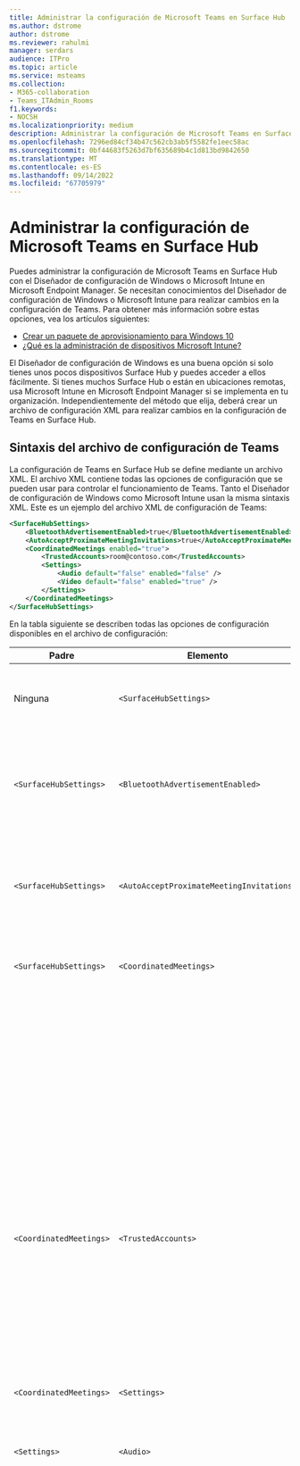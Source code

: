 ```yaml
---
title: Administrar la configuración de Microsoft Teams en Surface Hub
ms.author: dstrome
author: dstrome
ms.reviewer: rahulmi
manager: serdars
audience: ITPro
ms.topic: article
ms.service: msteams
ms.collection:
- M365-collaboration
- Teams_ITAdmin_Rooms
f1.keywords:
- NOCSH
ms.localizationpriority: medium
description: Administrar la configuración de Microsoft Teams en Surface Hub con Microsoft Intune y diseñador de configuración de Windows
ms.openlocfilehash: 7296ed84cf34b47c562cb3ab5f5582fe1eec58ac
ms.sourcegitcommit: 0bf44683f5263d7bf635689b4c1d813bd9842650
ms.translationtype: MT
ms.contentlocale: es-ES
ms.lasthandoff: 09/14/2022
ms.locfileid: "67705979"
---
```

# <a name="manage-microsoft-teams-settings-on-surface-hub"></a>Administrar la configuración de Microsoft Teams en Surface Hub

Puedes administrar la configuración de Microsoft Teams en Surface Hub con el Diseñador de configuración de Windows o Microsoft Intune en Microsoft Endpoint Manager. Se necesitan conocimientos del Diseñador de configuración de Windows o Microsoft Intune para realizar cambios en la configuración de Teams. Para obtener más información sobre estas opciones, vea los artículos siguientes:

- [Crear un paquete de aprovisionamiento para Windows 10](/windows/configuration/provisioning-packages/provisioning-create-package)
- [¿Qué es la administración de dispositivos Microsoft Intune?](/mem/intune/remote-actions/device-management)

El Diseñador de configuración de Windows es una buena opción si solo tienes unos pocos dispositivos Surface Hub y puedes acceder a ellos fácilmente. Si tienes muchos Surface Hub o están en ubicaciones remotas, usa Microsoft Intune en Microsoft Endpoint Manager si se implementa en tu organización. Independientemente del método que elija, deberá crear un archivo de configuración XML para realizar cambios en la configuración de Teams en Surface Hub.

## <a name="teams-configuration-file-syntax"></a>Sintaxis del archivo de configuración de Teams

La configuración de Teams en Surface Hub se define mediante un archivo XML. El archivo XML contiene todas las opciones de configuración que se pueden usar para controlar el funcionamiento de Teams. Tanto el Diseñador de configuración de Windows como Microsoft Intune usan la misma sintaxis XML. Este es un ejemplo del archivo XML de configuración de Teams:

```xml
<SurfaceHubSettings>
    <BluetoothAdvertisementEnabled>true</BluetoothAdvertisementEnabled>
    <AutoAcceptProximateMeetingInvitations>true</AutoAcceptProximateMeetingInvitations>
    <CoordinatedMeetings enabled="true"> 
        <TrustedAccounts>room@contoso.com</TrustedAccounts>
        <Settings> 
            <Audio default="false" enabled="false" />
            <Video default="false" enabled="true" /> 
        </Settings> 
    </CoordinatedMeetings>
</SurfaceHubSettings>
```

En la tabla siguiente se describen todas las opciones de configuración disponibles en el archivo de configuración:

| Padre                  | Elemento                                   | Atributo | Descripción                                                                                                                                                                                                                                                                                                                                                                                                                                                                                                          |
|-------------------------|-------------------------------------------|-----------|----------------------------------------------------------------------------------------------------------------------------------------------------------------------------------------------------------------------------------------------------------------------------------------------------------------------------------------------------------------------------------------------------------------------------------------------------------------------------------------------------------------------|
| Ninguna                    | `<SurfaceHubSettings>`                    |           | Contiene todos los elementos de configuración de la configuración de Teams en Surface Hub.                                                                                                                                                                                                                                                                                                                                                                                                                                        |
| `<SurfaceHubSettings>`  | `<BluetoothAdvertisementEnabled>`         |           | Determina si Surface Hub anuncia que está disponible para conexiones Bluetooth.<br>Valores aceptados: `true`, `false`                                                                                                                                                                                                                                                                                                                                                                                         |
| `<SurfaceHubSettings>`  | `<AutoAcceptProximateMeetingInvitations>` |           | Determina si Teams aceptará automáticamente reuniones basadas en proximidad.<br>Valores aceptados: `true`, `false`                                                                                                                                                                                                                                                                                                                                                                                                     |
| `<SurfaceHubSettings>`  | `<CoordinatedMeetings>`                   |           | Contiene todos los elementos de configuración de Reuniones coordinadas.                                                                                                                                                                                                                                                                                                                                                                                                                                                        |
|                         |                                           | `enabled` | Determina si Teams está configurado para participar en reuniones coordinadas con otros dispositivos.<br>Valores aceptados: `true`, `false`                                                                                                                                                                                                                                                                                                                                                                                |
| `<CoordinatedMeetings>` | `<TrustedAccounts>`                       |           | Esta es una lista de UPN separados por comas para cada dispositivo Salas de Teams o Surface Hub desde el que el dispositivo debe aceptar convocatorias de unión a una reunión, o a la que se deben enviar convocatorias de unión a una reunión.<br>Valores aceptados: cadena                                                                                                                                                                                                                                                                                                                         |
| `<CoordinatedMeetings>` | `<Settings>`                              |           | Contiene elementos de configuración de audio y vídeo para reuniones coordinadas                                                                                                                                                                                                                                                                                                                                                                                                                               |
| `<Settings>`            | `<Audio>`                                 |           | Controla la configuración de audio de Teams en Surface Hub.                                                                                                                                                                                                                                                                                                                                                                                                                                                             |
|                         |                                           | `default` | Determina en qué dispositivo estará activo el micrófono cuando se inicie una reunión. Solo un dispositivo (normalmente un dispositivo de Salas de Teams) puede tener este campo establecido`true`, mientras que el resto de los dispositivos deben tener este campo configurado para `false` evitar el eco de audio y los comentarios.<br>Valores aceptados: `true`, `false`                                                                                                                                                                                                           |
|                         |                                           | `enabled` | Determina si los participantes de una reunión pueden activar o desactivar el micrófono. Los dispositivos en los que el **valor predeterminado de Audio** esté establecido `false` deberían tener esta configuración establecida para `false` que los participantes no puedan activar accidentalmente un micrófono y generar eco de audio o comentarios.<p>Si **audio predeterminado** está establecido en `true`, esta configuración se ignora y los participantes pueden silenciar o reactivar el micrófono.<br>Valores aceptados: `true`, `false`                                                                               |
| `<Settings>`            | `<Video>`                                 |           | Controla la configuración de vídeo de Teams en Surface Hub.                                                                                                                                                                                                                                                                                                                                                                                                                                                             |
|                         |                                           | `default` | Determina en qué dispositivo estará activa la cámara cuando se inicie una reunión. Para obtener la mejor experiencia, recomendamos que solo se establezca `true` el dispositivo Salas de Teams mientras que el resto de dispositivos estén establecidos en `false`.<br>Valores aceptados: `true`, `false`                                                                                                                                                                                                                                                                  |
|                         |                                           | `enabled` | Determina si los participantes de una reunión pueden activar o desactivar la cámara. Puedes establecerlo `true` en cualquier otro dispositivo del evento en el que los participantes quieran compartir diferentes perspectivas del vídeo (por ejemplo, si un participante usa la pizarra interactiva de Surface Hub). Si no desea que los participantes activen o desactiven una cámara en un dispositivo, establezca esta opción `false`en .<p> Si **el valor predeterminado del vídeo** es `true`, esta configuración se ignora y los participantes pueden activar o desactivar la cámara.<br>Valores aceptados: `true`, `false` |

## <a name="apply-teams-settings-to-surface-hub"></a>Aplicar la configuración de Teams a Surface Hub

Aplique o actualice la configuración de Teams en Surface Hub con el Diseñador de configuración de Windows o Microsoft Intune en Microsoft Endpoint Manager.

### <a name="use-windows-configuration-designer"></a>Usar el Diseñador de configuración de Windows

Puedes usar el Diseñador de configuración de Windows para crear un paquete de aprovisionamiento que puedes usar para aplicar la configuración de Teams a surface hubs. Pegará el archivo XML que creó anteriormente en el Diseñador de configuración de Windows para crear el paquete de aprovisionamiento.

> [!IMPORTANT]
> Si ya has aplicado la configuración de Teams a Surface Hub con un paquete de aprovisionamiento y quieres cambiarlo, primero debes quitar el paquete de aprovisionamiento existente. Para obtener más información, consulta [Quitar un paquete de aprovisionamiento creado por el Diseñador de configuración de Windows](#remove-a-provisioning-package-created-by-windows-configuration-designer).

Haz lo siguiente para crear el paquete de aprovisionamiento en el Diseñador de configuración de Windows:

1. Instala el Diseñador de configuración de Windows desde la Tienda Windows en el equipo local y ábrelo
2. Selecciona **Aprovisionar dispositivos Surface Hub** y, a continuación, **Cambiar al editor avanzado**
3. En la siguiente pantalla, expanda **WindowsTeamSettings** > **Teams** y seleccione **Configuraciones**
4. En el campo situado junto a **Configuraciones** en el panel central, pegue la única línea de XML que creó anteriormente
5. Selecciona **Exportar** > **paquete de aprovisionamiento**
6. Proporciona un nombre para el paquete de aprovisionamiento en **Nombre** y selecciona **Siguiente** > **Siguiente**
7. Especifica una ubicación para guardar el paquete de aprovisionamiento y selecciona **Siguiente**
8. Selecciona **Compilar** para crear el paquete de aprovisionamiento y, a continuación, **Finalizar**

Por último, después de crear el paquete de aprovisionamiento, haz lo siguiente para aplicar el paquete de aprovisionamiento a Surface Hub:

1. Guarda el paquete de aprovisionamiento que creaste anteriormente en una unidad USB
2. Insertar la unidad USB en Surface Hub
3. En Surface Hub, abre el menú Inicio, selecciona **Todas las aplicaciones** y, a continuación, selecciona **Configuración**
4. Proporciona tu nombre de usuario y contraseña de administrador y, a continuación, selecciona **Sí**
5. Ve a **Surface Hub**, **Administración de dispositivos**, **Agregar o quitar un paquete de aprovisionamiento** y, a continuación, **Agregar un paquete**
6. En **Seleccionar un paquete**, selecciona **Agregar** junto al paquete de aprovisionamiento y, a continuación, reinicia Surface Hub

### <a name="use-microsoft-intune"></a>Usar Microsoft Intune

Si los Surface Hub se administran con Microsoft Intune en Administración de puntos de conexión de Microsoft, puedes usarlos para aplicar la configuración de Teams a Surface Hubs. Creará un nuevo perfil de configuración y, a continuación, pegará el archivo XML que creó anteriormente en él.

> [!IMPORTANT]
> Los Surface Hub deben estar en un grupo de dispositivos para que el Microsoft Intune pueda identificar a qué dispositivos aplicar el perfil de configuración. Para obtener información sobre cómo crear un grupo de dispositivos, vea [Agregar grupos para organizar usuarios y dispositivos](/mem/intune/fundamentals/groups-add).

Haz lo siguiente para crear un perfil de configuración para aplicar la configuración de Teams a surface hubs:

1. Inicia sesión en Microsoft Endpoint Manager visitandohttps://endpoint.microsoft.com/
2. Vaya a **Perfiles de configuración de** **dispositivos** >  y seleccione **Crear perfil**
3. En **Plataforma**, selecciona **Windows 10 y posteriores**
4. En **Perfil**, seleccione **Personalizado** y, a continuación, haga clic en **Crear**.
5. En la pestaña **Conceptos básicos** , en **Nombre**, proporcione un nombre descriptivo para el perfil de configuración y seleccione **Siguiente**
6. En la pestaña **Configuración** , seleccione **Agregar**
7. En el panel **Agregar fila** , haga lo siguiente:
    1. Proporcione un nombre descriptivo y, opcionalmente, una descripción de la configuración de Teams que va a agregar.
    2. En **OMA-URI**, escriba `./Vendor/MSFT/SurfaceHub/InBoxApps/Teams/Configurations`
    3. En **Tipo de datos**, seleccione **Cadena (archivo XML)**
    4. Abre el explorador de archivos, selecciona el archivo XML que creaste anteriormente y **Abre**
8. Selecciona **Agregar** y, a continuación **, Siguiente**
9. En la pestaña **Tareas** , asegúrese de que **Asignar a** está establecido en **Grupos seleccionados**
10. En **Grupos seleccionados**, selecciona **Seleccionar grupos para incluir** y elige el grupo que contiene los Surface Hubs y, a continuación, selecciona **Seleccionar**
11. Selecciona **Siguiente**, **Siguiente**
12. En **Revisar y crear**, seleccione **Crear**

## <a name="remove-teams-settings-from-a-surface-hub"></a>Quitar la configuración de Teams de Surface Hub

Quite la configuración de Teams en Surface Hub con el Diseñador de configuración de Windows o Microsoft Intune en Microsoft Endpoint Manager.

### <a name="remove-a-provisioning-package-created-by-windows-configuration-designer"></a>Quitar un paquete de aprovisionamiento creado por el Diseñador de configuración de Windows

Si aplicó la configuración de Teams a Surface Hub con un paquete de aprovisionamiento creado por el Diseñador de configuración de Windows, siga estos pasos para quitar el paquete y su configuración:

1. En Surface Hub, abre el menú Inicio, selecciona **Todas las aplicaciones** y, a continuación, selecciona **Configuración**
2. Proporciona tu nombre de usuario y contraseña de administrador y, a continuación, selecciona **Sí**
3. Ve a **Surface Hub**, **Administración de dispositivos** y, a continuación, **Agregar o quitar un paquete de aprovisionamiento**
4. Junto al paquete de aprovisionamiento que quieres quitar, selecciona **Quitar**
5. Ve a **Surface Hub** y, a continuación, **Aplicaciones & características**
6. Busca **Microsoft Teams para Surface Hub** y, a continuación, selecciona **Opciones avanzadas**
7. Selecciona **Restablecer** y, a continuación, **Restablecer** de nuevo
8. Reiniciar Surface Hub

### <a name="remove-settings-applied-by-microsoft-intune"></a>Quitar la configuración aplicada por Microsoft Intune

Si aplicó la configuración de Teams a Surface Hub con Microsoft Intune en Administración de puntos de conexión de Microsoft, siga estos pasos para quitar el perfil de configuración y su configuración:

1. Inicia sesión en Microsoft Endpoint Manager visitandohttps://endpoint.microsoft.com/
2. Ir a **Perfiles****de configuración de dispositivos** > 
3. Seleccione el perfil de configuración que contiene la configuración de reunión coordinada que desea quitar
4. En la página de detalles del perfil de configuración, selecciona **Eliminar** y, a continuación **, Aceptar**

Después de quitar el perfil de configuración que contenía la configuración de reunión coordinada de Surface Hub, siga estos pasos para restablecer la aplicación Teams en Surface Hub:

1. En Surface Hub, abre el menú Inicio, selecciona **Todas las aplicaciones** y, a continuación, selecciona **Configuración**
2. Proporciona tu nombre de usuario y contraseña de administrador y, a continuación, selecciona **Sí**
3. Ve a **Surface Hub** y, a continuación, **Aplicaciones & características**
4. Busca **Microsoft Teams para Surface Hub** y, a continuación, selecciona **Opciones avanzadas**
5. Selecciona **Restablecer** y, a continuación, **Restablecer** de nuevo
6. Reiniciar Surface Hub
